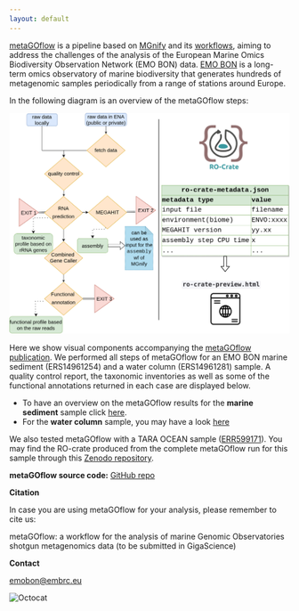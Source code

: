 ```yaml
---
layout: default
---
```

[metaGOflow](https://github.com/emo-bon/MetaGOflow) is a pipeline based on [MGnify](https://www.ebi.ac.uk/metagenomics/) and its [workflows](github.com/ebI-Metagenomics/pipeline-v5),
aiming to address the challenges of the analysis of the European Marine Omics Biodiversity Observation Network (EMO BON) data.
[EMO BON](https://www.embrc.eu/emo-bon) is a long-term omics observatory of marine biodiversity that generates hundreds of metagenomic samples periodically from a range of stations around Europe.

In the following diagram is an overview of the metaGOflow steps:

![wf](https://raw.githubusercontent.com/hariszaf/metaGOflow-use-case/gh-pages/assets/img/eosc-life-marine-gos-wf.png)

<!-- As long as our sequences seem good enough, we can investigate the taxonomic inventories returned, based on the SSU and the LSU rRNA genes.  -->

Here we show visual components accompanying the [metaGOflow publication]().
We performed all steps of metaGOflow for an EMO BON marine sediment (ERS14961254) and a water column (ERS14961281) sample.
A quality control report, the taxonomic inventories as well as some of the functional annotations returned in each case are displayed below.

* To have an overview on the metaGOflow results for the **marine sediment** sample click [here](./marine-sediment.html).
* For the **water column** sample, you may have a look [here](./water-column.html)

We also tested metaGOflow with a TARA OCEAN sample ([ERR599171](https://www.ebi.ac.uk/ena/browser/view/ERR599171)).
You may find the RO-crate produced from the complete metaGOflow run for this sample through this [Zenodo repository]().

**metaGOflow source code:**
[GitHub repo](https://github.com/emo-bon/MetaGOflow)

**Citation**

In case you are using metaGOflow for your analysis, please remember to cite us:

metaGOflow: a workflow for the analysis of marine Genomic Observatories shotgun metagenomics data (to be submitted in GigaScience)

**Contact**

[emobon@embrc.eu](mailto:emobon@embrc.eu)

![Octocat](https://github.githubassets.com/images/icons/emoji/octocat.png)
